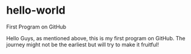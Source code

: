 # hello-world
First Program on GitHub

Hello Guys, as mentioned above, this is my first program on GitHub. The journey might not be the earliest but will try to make it fruitful!
